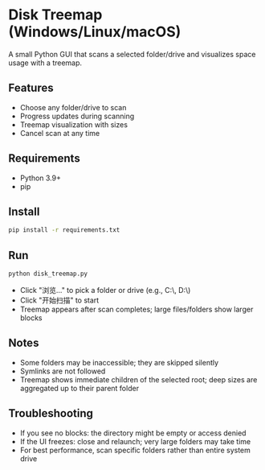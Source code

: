 # Disk Treemap (Windows/Linux/macOS)

A small Python GUI that scans a selected folder/drive and visualizes space usage with a treemap.

## Features
- Choose any folder/drive to scan
- Progress updates during scanning
- Treemap visualization with sizes
- Cancel scan at any time

## Requirements
- Python 3.9+
- pip

## Install
```bash
pip install -r requirements.txt
```

## Run
```bash
python disk_treemap.py
```
- Click "浏览..." to pick a folder or drive (e.g., C:\\, D:\\)
- Click "开始扫描" to start
- Treemap appears after scan completes; large files/folders show larger blocks

## Notes
- Some folders may be inaccessible; they are skipped silently
- Symlinks are not followed
- Treemap shows immediate children of the selected root; deep sizes are aggregated up to their parent folder

## Troubleshooting
- If you see no blocks: the directory might be empty or access denied
- If the UI freezes: close and relaunch; very large folders may take time
- For best performance, scan specific folders rather than entire system drive


